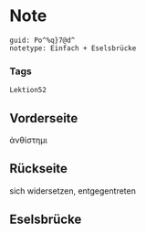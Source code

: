 # Note
```
guid: Po^%q}7@d^
notetype: Einfach + Eselsbrücke
```

### Tags
```
Lektion52
```

## Vorderseite
ἀνθίστημι

## Rückseite
sich widersetzen, entgegentreten 

## Eselsbrücke

